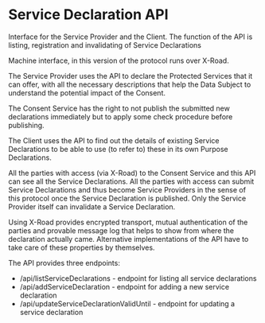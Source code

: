 # Service Declaration API
Interface for the Service Provider and the Client. The function of the API is listing, registration and invalidating of Service Declarations

Machine interface, in this version of the protocol runs over X-Road.

The Service Provider uses the API to declare the Protected Services that it can offer, with all the necessary descriptions that help the Data Subject to understand the potential impact of the Consent.

The Consent Service has the right to not publish the submitted new declarations immediately but to apply some check procedure before publishing.

The Client uses the API to find out the details of existing Service Declarations to be able to use (to refer to) these in its own Purpose Declarations.

All the parties with access (via X-Road) to the Consent Service and this API can see all the Service Declarations. All the parties with access can submit Service Declarations and thus become Service Providers in the sense of this protocol once the Service Declaration is published. Only the Service Provider itself can invalidate a Service Declaration.

Using X-Road provides encrypted transport, mutual authentication of the parties and provable message log that helps to show from where the declaration actually came. Alternative implementations of the API have to take care of these properties by themselves.

The API provides three endpoints:
* /api/listServiceDeclarations - endpoint for listing all service declarations
* /api/addServiceDeclaration - endpoint for adding a new service declaration
* /api/updateServiceDeclarationValidUntil - endpoint for updating a service declaration